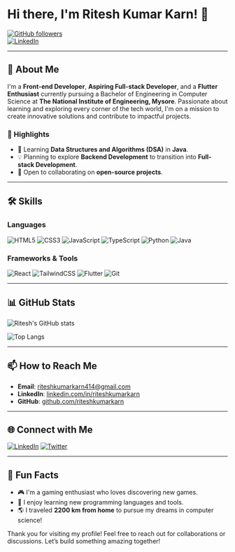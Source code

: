# Hi there, I'm Ritesh Kumar Karn! 👋

[![GitHub followers](https://img.shields.io/github/followers/riteshkrkarn?style=social)](https://github.com/riteshkrkarn)  
[![LinkedIn](https://img.shields.io/badge/LinkedIn-riteshkrkarn-blue?style=flat-square&logo=linkedin)]([https://www.linkedin.com/in/riteshkrkarn](https://www.linkedin.com/in/riteshkrkarn))

---

## 🚀 About Me

I'm a **Front-end Developer**, **Aspiring Full-stack Developer**, and a **Flutter Enthusiast** currently pursuing a Bachelor of Engineering in Computer Science at **The National Institute of Engineering, Mysore**. Passionate about learning and exploring every corner of the tech world, I'm on a mission to create innovative solutions and contribute to impactful projects.

### 🌟 Highlights
- 🌱 Learning **Data Structures and Algorithms (DSA)** in **Java**.
- 💡 Planning to explore **Backend Development** to transition into **Full-stack Development**.
- 🤝 Open to collaborating on **open-source projects**.

---

## 🛠️ Skills

### Languages
![HTML5](https://img.shields.io/badge/HTML5-%23E34F26.svg?style=flat-square&logo=html5&logoColor=white)  ![CSS3](https://img.shields.io/badge/CSS3-%231572B6.svg?style=flat-square&logo=css3&logoColor=white)  ![JavaScript](https://img.shields.io/badge/JavaScript-%23F7DF1E.svg?style=flat-square&logo=javascript&logoColor=black)  ![TypeScript](https://img.shields.io/badge/TypeScript-%23007ACC.svg?style=flat-square&logo=typescript&logoColor=white)  ![Python](https://img.shields.io/badge/Python-%233776AB.svg?style=flat-square&logo=python&logoColor=white)  ![Java](https://img.shields.io/badge/Java-%23ED8B00.svg?style=flat-square&logo=java&logoColor=white)  

### Frameworks & Tools
![React](https://img.shields.io/badge/React-%2361DAFB.svg?style=flat-square&logo=react&logoColor=black)  ![TailwindCSS](https://img.shields.io/badge/TailwindCSS-%2338B2AC.svg?style=flat-square&logo=tailwind-css&logoColor=white)  ![Flutter](https://img.shields.io/badge/Flutter-%2302569B.svg?style=flat-square&logo=flutter&logoColor=white)  ![Git](https://img.shields.io/badge/Git-%23F05033.svg?style=flat-square&logo=git&logoColor=white)  

---

## 📊 GitHub Stats

![Ritesh's GitHub stats](https://github-readme-stats.vercel.app/api?username=riteshkrkarn&show_icons=true&theme=radical)  

![Top Langs](https://github-readme-stats.vercel.app/api/top-langs/?username=riteshkrkarn&layout=compact&theme=radical)  

---

## 📫 How to Reach Me

- **Email**: [riteshkumarkarn414@gmail.com](mailto:riteshkumarkarn414@gmail.com)  
- **LinkedIn**: [linkedin.com/in/riteshkumarkarn](https://www.linkedin.com/in/riteshkrkarn)  
- **GitHub**: [github.com/riteshkumarkarn](https://github.com/riteshkrkarn)  

---

## 🌐 Connect with Me

[![LinkedIn](https://img.shields.io/badge/LinkedIn-%230077B5.svg?style=flat-square&logo=linkedin&logoColor=white)](https://www.linkedin.com/in/riteshkrkarn) [![Twitter](https://img.shields.io/badge/Twitter-%231DA1F2.svg?style=flat-square&logo=twitter&logoColor=white)](https://twitter.com/riteshkarn)  

---

## 🌱 Fun Facts

- 🎮 I'm a gaming enthusiast who loves discovering new games.  
- 📘 I enjoy learning new programming languages and tools.  
- 🌎 I traveled **2200 km from home** to pursue my dreams in computer science!  

Thank you for visiting my profile! Feel free to reach out for collaborations or discussions. Let’s build something amazing together!
